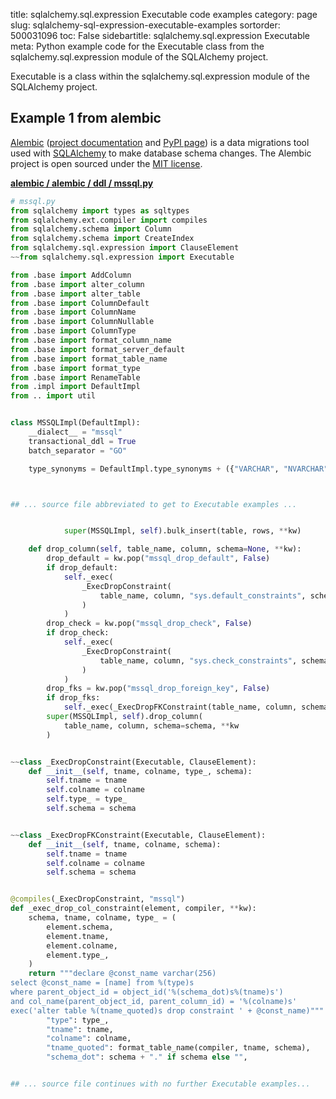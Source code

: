 title: sqlalchemy.sql.expression Executable code examples
category: page
slug: sqlalchemy-sql-expression-executable-examples
sortorder: 500031096
toc: False
sidebartitle: sqlalchemy.sql.expression Executable
meta: Python example code for the Executable class from the sqlalchemy.sql.expression module of the SQLAlchemy project.


Executable is a class within the sqlalchemy.sql.expression module of the SQLAlchemy project.


## Example 1 from alembic
[Alembic](https://github.com/sqlalchemy/alembic)
([project documentation](https://alembic.sqlalchemy.org/) and
[PyPI page](https://pypi.org/project/alembic/))
is a data migrations tool used with [SQLAlchemy](/sqlalchemy.html) to make
database schema changes. The Alembic project is open sourced under the
[MIT license](https://github.com/sqlalchemy/alembic/blob/master/LICENSE).

[**alembic / alembic / ddl / mssql.py**](https://github.com/sqlalchemy/alembic/blob/master/alembic/ddl/mssql.py)

```python
# mssql.py
from sqlalchemy import types as sqltypes
from sqlalchemy.ext.compiler import compiles
from sqlalchemy.schema import Column
from sqlalchemy.schema import CreateIndex
from sqlalchemy.sql.expression import ClauseElement
~~from sqlalchemy.sql.expression import Executable

from .base import AddColumn
from .base import alter_column
from .base import alter_table
from .base import ColumnDefault
from .base import ColumnName
from .base import ColumnNullable
from .base import ColumnType
from .base import format_column_name
from .base import format_server_default
from .base import format_table_name
from .base import format_type
from .base import RenameTable
from .impl import DefaultImpl
from .. import util


class MSSQLImpl(DefaultImpl):
    __dialect__ = "mssql"
    transactional_ddl = True
    batch_separator = "GO"

    type_synonyms = DefaultImpl.type_synonyms + ({"VARCHAR", "NVARCHAR"},)



## ... source file abbreviated to get to Executable examples ...


            super(MSSQLImpl, self).bulk_insert(table, rows, **kw)

    def drop_column(self, table_name, column, schema=None, **kw):
        drop_default = kw.pop("mssql_drop_default", False)
        if drop_default:
            self._exec(
                _ExecDropConstraint(
                    table_name, column, "sys.default_constraints", schema
                )
            )
        drop_check = kw.pop("mssql_drop_check", False)
        if drop_check:
            self._exec(
                _ExecDropConstraint(
                    table_name, column, "sys.check_constraints", schema
                )
            )
        drop_fks = kw.pop("mssql_drop_foreign_key", False)
        if drop_fks:
            self._exec(_ExecDropFKConstraint(table_name, column, schema))
        super(MSSQLImpl, self).drop_column(
            table_name, column, schema=schema, **kw
        )


~~class _ExecDropConstraint(Executable, ClauseElement):
    def __init__(self, tname, colname, type_, schema):
        self.tname = tname
        self.colname = colname
        self.type_ = type_
        self.schema = schema


~~class _ExecDropFKConstraint(Executable, ClauseElement):
    def __init__(self, tname, colname, schema):
        self.tname = tname
        self.colname = colname
        self.schema = schema


@compiles(_ExecDropConstraint, "mssql")
def _exec_drop_col_constraint(element, compiler, **kw):
    schema, tname, colname, type_ = (
        element.schema,
        element.tname,
        element.colname,
        element.type_,
    )
    return """declare @const_name varchar(256)
select @const_name = [name] from %(type)s
where parent_object_id = object_id('%(schema_dot)s%(tname)s')
and col_name(parent_object_id, parent_column_id) = '%(colname)s'
exec('alter table %(tname_quoted)s drop constraint ' + @const_name)""" % {
        "type": type_,
        "tname": tname,
        "colname": colname,
        "tname_quoted": format_table_name(compiler, tname, schema),
        "schema_dot": schema + "." if schema else "",


## ... source file continues with no further Executable examples...

```

